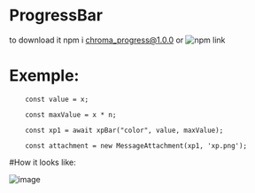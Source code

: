 # ProgressBar
to download it npm i chroma_progress@1.0.0 or ![npm link](https://www.npmjs.com/package/chroma_progress)
# Exemple: 

        const value = x;

        const maxValue = x * n;
        
        const xp1 = await xpBar("color", value, maxValue);

        const attachment = new MessageAttachment(xp1, 'xp.png');
        
#How it looks like:
        
![image](https://cdn.discordapp.com/attachments/867456388074438676/870594079195561984/unknown.png)
